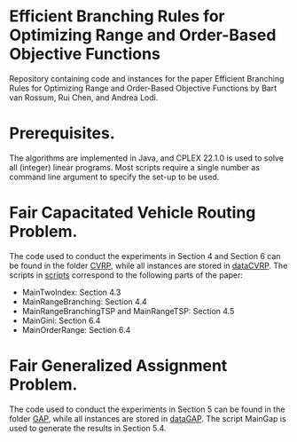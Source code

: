 # Efficient Branching Rules for Optimizing Range and Order-Based Objective Functions
Repository containing code and instances for the paper Efficient Branching Rules for Optimizing Range and Order-Based Objective Functions by Bart van Rossum, Rui Chen, and Andrea Lodi.

# Prerequisites.
The algorithms are implemented in Java, and CPLEX 22.1.0 is used to solve all (integer) linear programs. Most scripts require a single number as command line argument to specify the set-up to be used.

# Fair Capacitated Vehicle Routing Problem.
The code used to conduct the experiments in Section 4 and Section 6 can be found in the folder [CVRP](/src/CVRP), while all instances are stored in [dataCVRP](dataCVRP). The scripts in [scripts](/src/CVRP/scripts) correspond to the following parts of the paper:
<ul>
  <li> MainTwoIndex: Section 4.3 </li>
  <li> MainRangeBranching: Section 4.4 </li>
  <li> MainRangeBranchingTSP and MainRangeTSP: Section 4.5</li>
  <li> MainGini: Section 6.4</li>
  <li> MainOrderRange: Section 6.4</li>
</ul>

# Fair Generalized Assignment Problem.
The code used to conduct the experiments in Section 5 can be found in the folder [GAP](/src/GAP), while all instances are stored in [dataGAP](dataGAP). The script MainGap is used to generate the results in Section 5.4.
